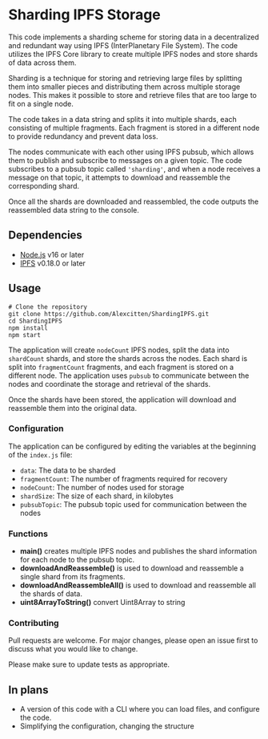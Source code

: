 # Sharding IPFS Storage
This code implements a sharding scheme for storing data in a decentralized and redundant way using IPFS (InterPlanetary File System). The code utilizes the IPFS Core library to create multiple IPFS nodes and store shards of data across them.

Sharding is a technique for storing and retrieving large files by splitting them into smaller pieces and distributing them across multiple storage nodes. This makes it possible to store and retrieve files that are too large to fit on a single node.

The code takes in a data string and splits it into multiple shards, each consisting of multiple fragments. Each fragment is stored in a different node to provide redundancy and prevent data loss.

The nodes communicate with each other using IPFS pubsub, which allows them to publish and subscribe to messages on a given topic. The code subscribes to a pubsub topic called `'sharding'`, and when a node receives a message on that topic, it attempts to download and reassemble the corresponding shard.

Once all the shards are downloaded and reassembled, the code outputs the reassembled data string to the console.

## Dependencies
- [Node.js](https://nodejs.org/) v16 or later
- [IPFS](https://www.npmjs.com/package/ipfs-core) v0.18.0 or later

## Usage
```
# Clone the repository
git clone https://github.com/Alexcitten/ShardingIPFS.git
cd ShardingIPFS
npm install
npm start
```

The application will create `nodeCount` IPFS nodes, split the data into `shardCount` shards, and store the shards across the nodes. Each shard is split into `fragmentCount` fragments, and each fragment is stored on a different node. The application uses `pubsub` to communicate between the nodes and coordinate the storage and retrieval of the shards.

Once the shards have been stored, the application will download and reassemble them into the original data.
### Configuration
The application can be configured by editing the variables at the beginning of the `index.js` file:

- `data`: The data to be sharded
- `fragmentCount`: The number of fragments required for recovery
- `nodeCount`: The number of nodes used for storage
- `shardSize`: The size of each shard, in kilobytes
- `pubsubTopic`: The pubsub topic used for communication between the nodes

### Functions
- **main()** creates multiple IPFS nodes and publishes the shard information for each node to the pubsub topic.
- **downloadAndReassemble()** is used to download and reassemble a single shard from its fragments. 
- **downloadAndReassembleAll()** is used to download and reassemble all the shards of data.
- **uint8ArrayToString()** convert Uint8Array to string

### Contributing
Pull requests are welcome. For major changes, please open an issue first to discuss what you would like to change.

Please make sure to update tests as appropriate.
## In plans
* A version of this code with a CLI where you can load files, and configure the code.
* Simplifying the configuration, changing the structure
